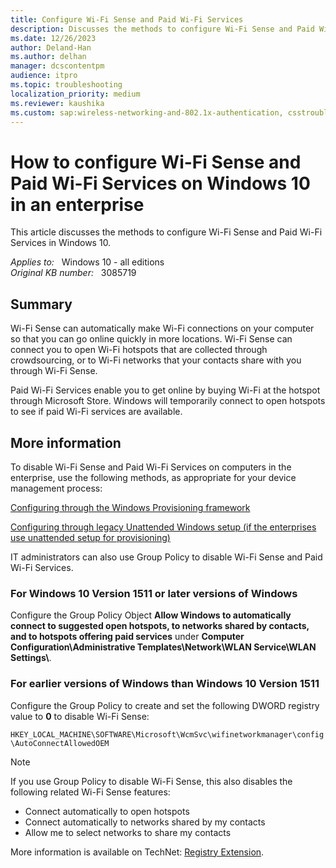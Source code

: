 ```yaml
---
title: Configure Wi-Fi Sense and Paid Wi-Fi Services
description: Discusses the methods to configure Wi-Fi Sense and Paid Wi-Fi Services on Windows 10 Version 1607 computers that are deployed in an enterprise.
ms.date: 12/26/2023
author: Deland-Han
ms.author: delhan
manager: dcscontentpm
audience: itpro
ms.topic: troubleshooting
localization_priority: medium
ms.reviewer: kaushika
ms.custom: sap:wireless-networking-and-802.1x-authentication, csstroubleshoot
---
```

# How to configure Wi-Fi Sense and Paid Wi-Fi Services on Windows 10 in an enterprise

This article discusses the methods to configure Wi-Fi Sense and Paid Wi-Fi Services in Windows 10.

_Applies to:_ &nbsp; Windows 10 - all editions  
_Original KB number:_ &nbsp; 3085719

## Summary

Wi-Fi Sense can automatically make Wi-Fi connections on your computer so that you can go online quickly in more locations. Wi-Fi Sense can connect you to open Wi-Fi hotspots that are collected through crowdsourcing, or to Wi-Fi networks that your contacts share with you through Wi-Fi Sense.

Paid Wi-Fi Services enable you to get online by buying Wi-Fi at the hotspot through Microsoft Store. Windows will temporarily connect to open hotspots to see if paid Wi-Fi services are available.

## More information

To disable Wi-Fi Sense and Paid Wi-Fi Services on computers in the enterprise, use the following methods, as appropriate for your device management process:

[Configuring through the Windows Provisioning framework](https://msdn.microsoft.com/library/windows/hardware/mt219718%28v=vs.85%29.aspx)

[Configuring through legacy Unattended Windows setup (if the enterprises use unattended setup for provisioning)](https://msdn.microsoft.com/library/windows/hardware/mt186511%28v=vs.85%29.aspx)

IT administrators can also use Group Policy to disable Wi-Fi Sense and Paid Wi-Fi Services.

### For Windows 10 Version 1511 or later versions of Windows

Configure the Group Policy Object **Allow Windows to automatically connect to suggested open hotspots, to networks shared by contacts, and to hotspots offering paid services** under **Computer Configuration\\Administrative Templates\\Network\\WLAN Service\\WLAN Settings\\**.

### For earlier versions of Windows than Windows 10 Version 1511

Configure the Group Policy to create and set the following DWORD registry value to **0** to disable Wi-Fi Sense:

`HKEY_LOCAL_MACHINE\SOFTWARE\Microsoft\WcmSvc\wifinetworkmanager\config\AutoConnectAllowedOEM`

> [!NOTE]
> If you use Group Policy to disable Wi-Fi Sense, this also disables the following related Wi-Fi Sense features:

- Connect automatically to open hotspots
- Connect automatically to networks shared by my contacts
- Allow me to select networks to share my contacts

More information is available on TechNet: [Registry Extension](https://technet.microsoft.com/library/cc771589.aspx).
